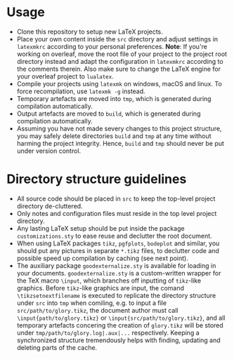 # Usage
* Clone this repository to setup new LaTeX projects.
* Place your own content inside the ``src`` directory and adjust settings in ``latexmkrc`` according to your personal preferences. **Note**: If you're working on overleaf, move the root file of your project to the project root directory instead and adapt the configuration in ``latexmkrc`` according to the comments therein. Also make sure to change the LaTeX engine for your overleaf project to ``lualatex``.
* Compile your projects using ``latexmk`` on windows, macOS and linux. To force recompilation, use ``latexmk -g`` instead.
* Temporary artefacts are moved into ``tmp``, which is generated during compilation automatically.
* Output artefacts are moved to ``build``, which is generated during compilation automatically.
* Assuming you have not made severy changes to this project structure, you may safely delete directories ``build`` and ``tmp`` at any time without harming the project integrity. Hence, ``build`` and ``tmp`` should never be put under version control.

# Directory structure guidelines
* All source code should be placed  in ``src`` to keep the top-level project directory de-cluttered.
* Only notes and configuration files must reside in the top level project directory.
* Any lasting LaTeX setup should be put inside the package ``customizations.sty`` to ease reuse and declutter the root document.
* When using LaTeX packages ``tikz``, ``pgfplots``, ``bodeplot`` and similar, you should put any pictures in separate ``*.tikz`` files, to declutter code and possible speed up compilation by caching (see next point).
* The auxiliary package ``goodexternalize.sty`` is available for loading in your documents. ``goodexternalize.sty`` is a custom-written wrapper for the TeX macro ``\input``, which branches off inputting of ``tikz``-like graphics. Before ``tikz``-like graphics are input, the comand ``\tikzsetnextfilename`` is executed to replicate the directory structure under ``src`` into ``tmp`` when comiling, e.g. to input a file ``src/path/to/glory.tikz``, the document author must call ``\input{path/to/glory.tikz}`` or ``\input{src/path/to/glory.tikz}``, and all temporary artefacts concering the creation of ``glory.tikz`` will be stored under ``tmp/path/to/glory.log|.aux|...`` respectively. Keeping a synchronized structure tremendously helps with finding, updating and deleting parts of the cache.